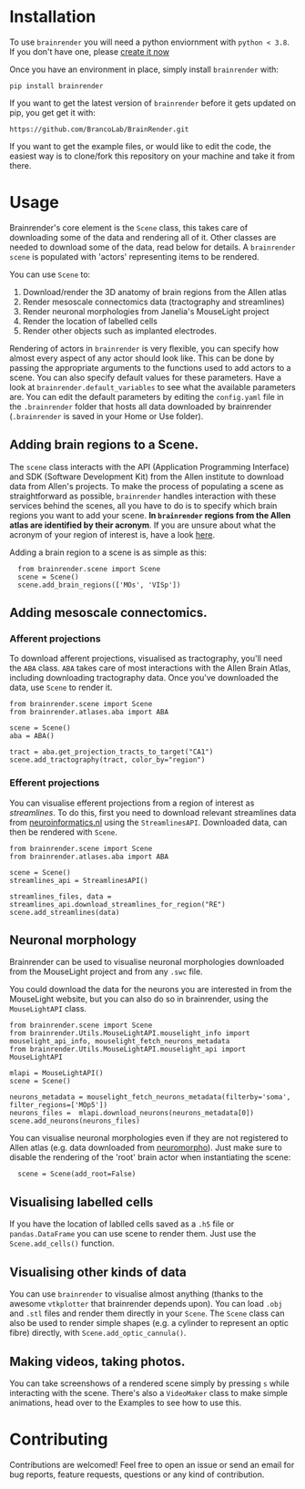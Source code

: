 # Installation
To use `brainrender` you will need a python enviornment with `python < 3.8`. If you don't have one, please [create it now](https://docs.conda.io/projects/conda/en/latest/user-guide/tasks/manage-environments.html)

Once you have an environment in place, simply install `brainrender` with:
```
pip install brainrender
```

If you want to get the latest version of `brainrender` before it gets updated on pip, you get get it with:
```
https://github.com/BrancoLab/BrainRender.git
```

If you want to get the example files, or would like to edit the code, the easiest way is to clone/fork this repository on your machine and take it from there.


# Usage
Brainrender's core element is the `Scene` class, this takes care of downloading some of the data and rendering all of it. Other classes are needed to download some of the data, read below for details.
A `brainrender` `scene` is populated with 'actors' representing items to be rendered. 

You can use `Scene` to:
  1) Download/render the 3D anatomy of brain regions from the Allen atlas
  2) Render mesoscale connectomics data (tractography and streamlines)
  3) Render neuronal morphologies from Janelia's MouseLight project
  4) Render the location of labelled cells
  5) Render other objects such as implanted electrodes. 

Rendering of actors in `brainrender` is very flexible, you can specify how almost every aspect of any actor should look like. This can be done by passing the appropriate arguments to the functions used to add actors to a scene. You can also specify default values for these parameters. Have a look at `brainrender.default_variables` to see what the available parameters are. You can edit the default parameters by editing the `config.yaml` file in the `.brainrender` folder that hosts all data downloaded by brainrender (`.brainrender` is saved in your Home or Use folder).


## Adding brain regions to a Scene.
The `scene` class interacts with the API (Application Programming Interface) and SDK (Software Development Kit) from the Allen institute to download data from Allen's projects. To make the process of populating a scene as straightforward as possible, `brainrender` handles interaction with these services behind the scenes, all you have to do is to specify which brain regions you want to add your scene. **In `brainrender` regions from the Allen atlas are identified by their acronym**. If you are unsure about what the acronym of your region of interest is, have a look [here](mouse_regions.txt). 

Adding a brain region to a scene is as simple as this:
```
  from brainrender.scene import Scene
  scene = Scene()
  scene.add_brain_regions(['MOs', 'VISp'])
```

## Adding mesoscale connectomics.
### Afferent projections
To download afferent projections, visualised as tractography, you'll need the `ABA` class. 
`ABA` takes care of most interactions with the Allen Brain Atlas, including downloading tractography data.
Once you've downloaded the data, use `Scene` to render it.


```
from brainrender.scene import Scene
from brainrender.atlases.aba import ABA

scene = Scene()
aba = ABA()

tract = aba.get_projection_tracts_to_target("CA1") 
scene.add_tractography(tract, color_by="region")
```

### Efferent projections
You can visualise efferent projections from a region of interest as *streamlines*. 
To do this, first you need to download relevant streamlines data from [neuroinformatics.nl](https://neuroinformatics.nl) using the `StreamlinesAPI`. Downloaded data, can then be rendered with `Scene`.

```
from brainrender.scene import Scene
from brainrender.atlases.aba import ABA

scene = Scene()
streamlines_api = StreamlinesAPI()

streamlines_files, data = streamlines_api.download_streamlines_for_region("RE") 
scene.add_streamlines(data)
```


## Neuronal morphology
Brainrender can be used to visualise neuronal morphologies downloaded from the MouseLight project and from any `.swc` file. 

You could download the data for the neurons you are interested in from the MouseLight website, but you can also do so in brainrender, using the `MouseLightAPI` class.

```
from brainrender.scene import Scene
from brainrender.Utils.MouseLightAPI.mouselight_info import mouselight_api_info, mouselight_fetch_neurons_metadata
from brainrender.Utils.MouseLightAPI.mouselight_api import MouseLightAPI

mlapi = MouseLightAPI()
scene = Scene()

neurons_metadata = mouselight_fetch_neurons_metadata(filterby='soma', filter_regions=['MOp5'])
neurons_files =  mlapi.download_neurons(neurons_metadata[0]) 
scene.add_neurons(neurons_files)
```

You can visualise neuronal morphologies even if they are not registered to Allen atlas (e.g. data downloaded from [neuromorpho](www.neuromorpho.org)).
Just make sure to disable the rendering of the 'root' brain actor when instantiating the scene:

```
  scene = Scene(add_root=False)
```

## Visualising labelled cells
If you have the location of lablled cells saved as a `.h5` file or `pandas.DataFrame` you can use scene to render them. Just use the `Scene.add_cells()` function. 

## Visualising other kinds of data
You can use `brainrender` to visualise almost anything (thanks to the awesome `vtkplotter` that brainrender depends upon). You can load `.obj` and `.stl` files and render them directly in your `Scene`. 
The `Scene` class can also be used to render simple shapes (e.g. a cylinder to represent an optic fibre) directly, with `Scene.add_optic_cannula()`.

## Making videos, taking photos.
You can take screenshows of a rendered scene simply by pressing `s` while interacting with the scene. 
There's also a `VideoMaker` class to make simple animations, head over to the Examples to see how to use this.


# Contributing
Contributions are welcomed! Feel free to open an issue or send an email for bug reports, feature requests, questions or any kind of contribution.

